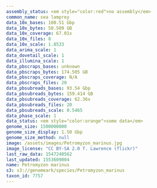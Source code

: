 ```yaml
---
assembly_status: <em style="color:red">no assembly</em>
common_name: sea lamprey
data_10x_bases: 100.51 Gbp
data_10x_bytes: 50.509 GB
data_10x_coverage: 67.01x
data_10x_files: 8
data_10x_scale: 1.8533
data_arima_scale: 1
data_dovetail_scale: 1
data_illumina_scale: 1
data_pbscraps_bases: unknown
data_pbscraps_bytes: 174.505 GB
data_pbscraps_coverage: N/A
data_pbscraps_files: 20
data_pbsubreads_bases: 93.54 Gbp
data_pbsubreads_bytes: 159.414 GB
data_pbsubreads_coverage: 62.36x
data_pbsubreads_files: 20
data_pbsubreads_scale: 0.5465
data_phase_scale: 1
data_status: <em style="color:orange">some data</em>
genome_size: 1500000000
genome_size_display: 1.50 Gbp
genome_size_method: null
image: /assets/images/Petromyzon_marinus.jpg
image_license: "CC BY-SA 2.0 T. Lawrence (flickr)"
last_raw_data: 1547240562
last_updated: 1553609004
name: Petromyzon marinus
s3: s3://genomeark/species/Petromyzon_marinus
taxon_id: 7757
---
```

